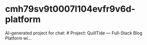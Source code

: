 # cmh79sv9t0007l104evfr9v6d-platform
AI-generated project for chat: # Project: QuillTide — Full-Stack Blog Platform wi...
